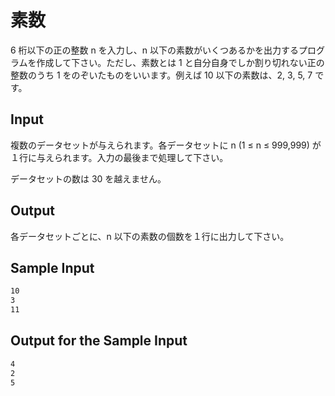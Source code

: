 # 素数

6 桁以下の正の整数 n を入力し、n 以下の素数がいくつあるかを出力するプログラムを作成して下さい。ただし、素数とは 1 と自分自身でしか割り切れない正の整数のうち 1 をのぞいたものをいいます。例えば 10 以下の素数は、2, 3, 5, 7 です。

## Input

複数のデータセットが与えられます。各データセットに n (1 ≤ n ≤ 999,999) が１行に与えられます。入力の最後まで処理して下さい。

データセットの数は 30 を越えません。

## Output

各データセットごとに、n 以下の素数の個数を１行に出力して下さい。

## Sample Input

```txt
10
3
11
```

## Output for the Sample Input

```txt
4
2
5
```
